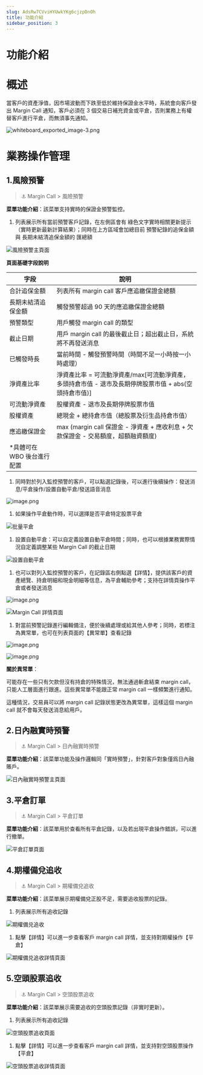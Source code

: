 ```yaml
---
slug: AdsRw7CVviHYUwkYKg6cjzpDnOh
title: 功能介紹
sidebar_position: 3
---
```



# 功能介紹


# 概述


當客戶的資產淨值，因市場波動而下跌至低於維持保證金水平時，系統會向客戶發出 Margin Call 通知，客戶必須在 3 個交易日補充資金或平倉，否則業務上有權替客戶進行平倉，而無須事先通知。


![whiteboard_exported_image-3.png](/assets/39f9e541d83d35e04629c95c18d40038.png)


# 業務操作管理


## 1.風險預警


> ⚓ Margin Call  > 風險預警


**菜單功能介紹**：該菜單支持實時的保證金預警監控。

1. 列表展示所有當前預警客戶記錄，在左側區會有 綠色文字實時相關更新提示（實時更新最新計算結果）；同時在上方區域會加總目前 預警紀錄的追保金額與 長期未結清追保金額的 匯總額

![風險預警主頁面](/assets/b4f8bb74c316d6081a3967328ffd1b39.png)


**頁面基礎字段說明**


| **字段**    | **說明**                                                               |
| --------- | -------------------------------------------------------------------- |
| 合計追保金額    | 列表所有 margin call 客戶應追繳保證金總額                                            |
| 長期未結清追保金額 | 觸發預警超過 90 天的應追繳保證金總額                                                   |
| 預警類型      | 用戶觸發 margin call 的類型                                                   |
| 截止日期      | 用戶 margin call 的最後截止日；超出截止日，系統將不再發送消息                                  |
| 已觸發時長     | 當前時間 - 觸發預警時間（時間不足一小時按一小時處理）                                           |
| 淨資產比率     | 淨資產比率 = 可流動淨資產/max[可流動淨資產，多頭持倉市值 - 退市及長期停牌股票市值 + abs(空頭持倉市值)]       |
| 可流動淨資產    | 股權資產 - 退市及長期停牌股票市值                                                   |
| 股權資產      | 總現金 + 總持倉市值（總股票及衍生品持倉市值）                                             |
| 應追繳保證金    | max (margin call 保證金 - 淨資產 + 應收利息 + 欠款保證金 - 交易額度，超額融資額度) 
*具體可在 WBO 後台進行配置 |

1. 同時對於列入監控預警的客戶，可以點選記錄後，可以進行後續操作：發送消息/平倉操作/設置自動平倉/發送語音消息

![image.png](/assets/c2bcd96638ca431669e203e61e9be9fc.png)

1. 如果操作平倉動作時，可以選擇是否平倉特定股票平倉

![批量平倉](/assets/203e8c6f83efadd43d66274ef5ff0862.png)

1. 設置自動平倉：可以自定義設置自動平倉時間；同時，也可以根據業務實際情況自定義調整某些 Margin Call 的截止日期

![設置自動平倉](/assets/36fc3c1e2052573f397101c0809b8c66.png)

1. 也可以對列入監控預警的客戶，在記錄區右側點選【詳情】，提供該客戶的資產總覽、持倉明細和現金明細等信息，為平倉輔助參考；支持在詳情頁操作平倉或者發送消息

![image.png](/assets/6c0d3e1ff524a337f3c5ef166788237e.png)


![Margin Call 詳情頁面](/assets/dd88e5aaef04a8a430fb0156fe5ea79e.png)

1. 對當前預警記錄進行編輯備注，便於後續處理或給其他人參考；同時，若標注為異常單，也可在列表頁面的【異常單】查看記錄

![image.png](/assets/5425bbc3be8008eb4ea88f82db7c361e.png)


![image.png](/assets/1d6f688fd8d96910ae2109c3d42035d9.png)


**關於異常單**：


可能存在一些只有欠款但沒有持倉的特殊情況，無法通過斬倉結束 margin call，只能人工層面進行跟進。這些異常單不能跟正常 margin call 一樣頻繁進行通知。


這種情況，交易員可以將 margin call 記錄狀態更改為異常單，這樣這個 margin call 就不會每天發送消息給用戶。


## 2.日內融實時預警


> ⚓ Margin Call  > 日內融實時預警


**菜單功能介紹**：該菜單功能及操作邏輯同「實時預警」，針對客戶對象僅爲日內融賬戶。


![日內融實時預警主頁面](/assets/ab0d337a7c3a3571fa7fcc0f549e138a.png)


## 3.平倉訂單


> ⚓ Margin Call  > 平倉訂單


**菜單功能介紹**：該菜單用於查看所有平倉記錄，以及若出現平倉操作錯誤，可以進行撤單。


![平倉訂單頁面](/assets/1727136310f6d5ba669a7250d0395005.png)


## 4.期權備兌追收


> ⚓ Margin Call  > 期權備兌追收


**菜單功能介紹**：該菜單展示期權備兌正股不足，需要追收股票的記錄。

1. 列表展示所有追收記錄

![期權備兑追收](/assets/7d4cde51b73d556117a4faed715660ac.png)

1. 點擊【詳情】可以進一步查看客戶 margin call 詳情，並支持對期權操作【平倉】

![期權備兑追收詳情頁面](/assets/a253910da561f1a7363ed04820a3dc93.png)


## 5.空頭股票追收


> ⚓ Margin Call  > 空頭股票追收


**菜單功能介紹**：該菜單展示需要追收的空頭股票記錄（非實时更新）。

1. 列表展示所有追收記錄

![空頭股票追收頁面](/assets/4aa4a18acbab835f0c87dd57f2df1d40.png)

1. 點擊【詳情】可以進一步查看客戶 margin call 詳情，並支持對空頭股票操作【平倉】

![空頭股票追收詳情頁面](/assets/5bb946a13c1ccf67073f18850870d0ae.png)

